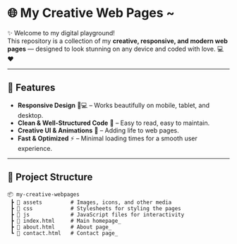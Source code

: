 # 🌐 My Creative Web Pages ~

✨ Welcome to my digital playground!   
This repository is a collection of my **creative, responsive, and modern web pages** — designed to look stunning on any device and coded with love. 💻❤️  

--- 

## 🚀 Features
- **Responsive Design** 📱💻 – Works beautifully on mobile, tablet, and desktop.    
- **Clean & Well-Structured Code** 🧹 – Easy to read, easy to maintain.  
- **Creative UI & Animations** 🎨 – Adding life to web pages.       
- **Fast & Optimized** ⚡ – Minimal loading times for a smooth user experience.
     
---

## 📂 Project Structure
```plaintext 
📦 my-creative-webpages
 ┣ 📂 assets         # Images, icons, and other media
 ┣ 📂 css            # Stylesheets for styling the pages
 ┣ 📂 js             # JavaScript files for interactivity
 ┣ 📜 index.html     # Main homepage_
 ┣ 📜 about.html     # About page_
 ┗ 📜 contact.html   # Contact page_
